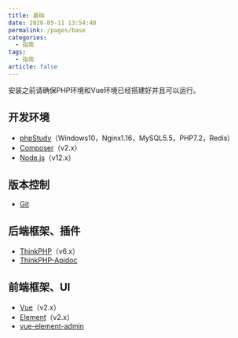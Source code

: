 ```yaml
---
title: 基础
date: 2020-05-11 13:54:40
permalink: /pages/base
categories: 
  - 指南
tags: 
  - 指南
article: false
---
```


安装之前请确保PHP环境和Vue环境已经搭建好并且可以运行。

## 开发环境

- [phpStudy](https://www.xp.cn/)（Windows10，Nginx1.16，MySQL5.5，PHP7.2，Redis）
- [Composer](https://www.phpcomposer.com/)（v2.x）
- [Node.js](https://nodejs.org/zh-cn/)（v12.x）

## 版本控制

- [Git](https://git-scm.com/)

## 后端框架、插件

- [ThinkPHP](https://www.kancloud.cn/manual/thinkphp6_0/1037479)（v6.x）
- [ThinkPHP-Apidoc](https://hg-code.gitee.io/thinkphp-apidoc/)

## 前端框架、UI

- [Vue](https://cn.vuejs.org/v2/guide/syntax.html)（v2.x）
- [Element](https://element.eleme.cn/#/zh-CN/component/installation)（v2.x）
- [vue-element-admin](https://github.com/PanJiaChen/vue-element-admin)
